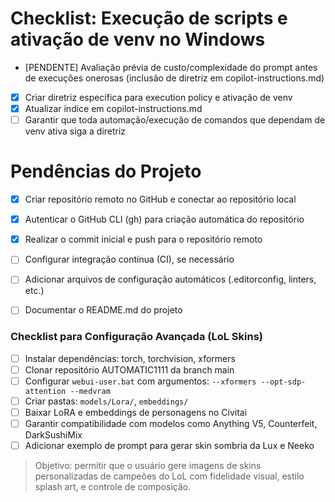 # Checklist: Execução de scripts e ativação de venv no Windows
- [PENDENTE] Avaliação prévia de custo/complexidade do prompt antes de execuções onerosas (inclusão de diretriz em copilot-instructions.md)
- [x] Criar diretriz específica para execution policy e ativação de venv
- [x] Atualizar índice em copilot-instructions.md
- [ ] Garantir que toda automação/execução de comandos que dependam de venv ativa siga a diretriz
# Pendências do Projeto

- [x] Criar repositório remoto no GitHub e conectar ao repositório local
- [x] Autenticar o GitHub CLI (gh) para criação automática do repositório
- [x] Realizar o commit inicial e push para o repositório remoto
- [ ] Configurar integração contínua (CI), se necessário
- [ ] Adicionar arquivos de configuração automáticos (.editorconfig, linters, etc.)
- [ ] Documentar o README.md do projeto



### Checklist para Configuração Avançada (LoL Skins)
- [ ] Instalar dependências: torch, torchvision, xformers
- [ ] Clonar repositório AUTOMATIC1111 da branch main
- [ ] Configurar `webui-user.bat` com argumentos: `--xformers --opt-sdp-attention --medvram`
- [ ] Criar pastas: `models/Lora/`, `embeddings/`
- [ ] Baixar LoRA e embeddings de personagens no Civitai
- [ ] Garantir compatibilidade com modelos como Anything V5, Counterfeit, DarkSushiMix
- [ ] Adicionar exemplo de prompt para gerar skin sombria da Lux e Neeko

> Objetivo: permitir que o usuário gere imagens de skins personalizadas de campeões do LoL com fidelidade visual, estilo splash art, e controle de composição.
